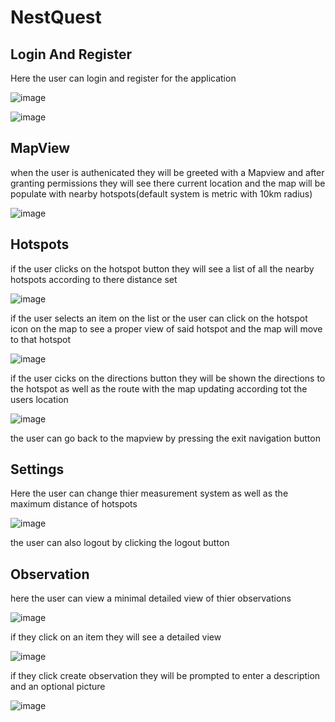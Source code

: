 # NestQuest

## Login And Register

Here the user can login and register for the application 

![image](https://github.com/HumanClone/NestQuest/assets/74468682/4861c134-463a-4cc9-b04c-bd7405c4a707)

![image](https://github.com/HumanClone/NestQuest/assets/74468682/42c65d24-7c28-4025-9e30-0209b33d0eaf)

## MapView 

when the user is authenicated they will be greeted with a Mapview and after granting permissions they 
will see there current location and the map will be populate with nearby hotspots(default system is metric with 10km radius)

![image](https://github.com/HumanClone/NestQuest/assets/74468682/a061b01d-7f80-456a-9458-63ceb58a507d)

## Hotspots
if the user clicks on the hotspot button they will see a list of all the nearby hotspots according to there distance set 

![image](https://github.com/HumanClone/NestQuest/assets/74468682/c6d18866-82b0-4d89-8236-46f4d6bd8271)

if the user selects an item on the list or the user can click on the hotspot icon on the map to see a proper view of said hotspot and the map will move to that hotspot

![image](https://github.com/HumanClone/NestQuest/assets/74468682/601a85b9-c636-49b8-9f24-a8807db28c28)

if the user cicks on the directions button they will be shown the directions to the hotspot as well as the route with the map updating according tot the users location 

![image](https://github.com/HumanClone/NestQuest/assets/74468682/ae9d0bcb-f5c1-4914-8136-fe274cd26d37)

the user can go back to the mapview by pressing the exit navigation button

## Settings

Here the user can change thier measurement system as well as the maximum distance of hotspots 

![image](https://github.com/HumanClone/NestQuest/assets/74468682/af3b003f-185d-4249-a653-8e1a106efea4)

the user can also logout by clicking the logout button 

## Observation 

here the user can view a minimal detailed view of thier observations

![image](https://github.com/HumanClone/NestQuest/assets/74468682/70751aa8-a3b8-43f0-959c-158293118fde)


if they click on an item they will see a detailed view 

![image](https://github.com/HumanClone/NestQuest/assets/74468682/16eec763-11f7-4388-b524-5ee8fc9c982f)


if they click create observation they will be prompted to enter a description and an optional picture

![image](https://github.com/HumanClone/NestQuest/assets/74468682/66c324c5-a41f-4b61-936b-2ad760781b5d)



